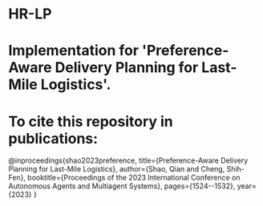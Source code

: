 # HR-LP
# Implementation for 'Preference-Aware Delivery Planning for Last-Mile Logistics'.
# To cite this repository in publications:  

@inproceedings{shao2023preference,
  title={Preference-Aware Delivery Planning for Last-Mile Logistics},
  author={Shao, Qian and Cheng, Shih-Fen},
  booktitle={Proceedings of the 2023 International Conference on Autonomous Agents and Multiagent Systems},
  pages={1524--1532},
  year={2023}
}

